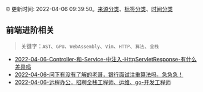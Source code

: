 :alarm_clock: 更新时间: 2022-04-06 09:39:50。[来源分类](../README.md)、[标签分类](../TAGS.md)、[时间分类](../TIMELINE.md)

## 前端进阶相关


> 关键字：`AST`、`GPU`、`WebAssembly`、`Vim`、`HTTP`、`算法`、`全栈`



- [2022-04-06-Controller-和-Service-中注入-HttpServletResponse-有什么差异吗](https://www.v2ex.com/t/845285) 
- [2022-04-06-问下有没有了解的老哥，银行面试注重算法吗，急急急！](https://www.v2ex.com/t/845264) 
- [2022-04-06-远程办公，招聘全栈工程师、运维、go-开发工程师](https://www.v2ex.com/t/845261) 